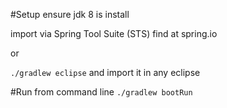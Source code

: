 #Setup
ensure jdk 8 is install


import via Spring Tool Suite (STS) find at spring.io

or

```./gradlew eclipse``` and import it in any eclipse

#Run from command line
```./gradlew bootRun```